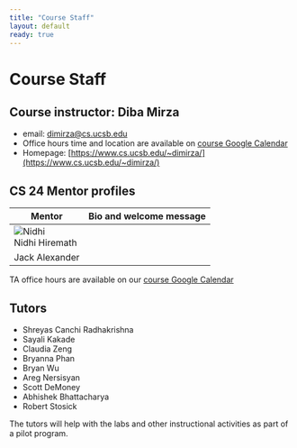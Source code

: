 ```yaml
---
title: "Course Staff"
layout: default
ready: true
---
```


# Course Staff<a name="staff"></a>

## Course instructor: Diba Mirza
* email: dimirza@cs.ucsb.edu
* Office hours time and location are available on [course Google Calendar](/info/schedule/)
* Homepage: [https://www.cs.ucsb.edu/~dimirza/](https://www.cs.ucsb.edu/~dimirza/)

## CS 24 Mentor profiles

|  Mentor | Bio and welcome message|
|---------|------------------------|
|![Nidhi](/info/mentorPhotos/CS24-W18-Nidhi-Hiremath.jpg) <br> Nidhi Hiremath||
|Jack Alexander ||



TA office hours are available on our [course Google Calendar](/info/schedule/)

##  Tutors
* Shreyas Canchi Radhakrishna
* Sayali Kakade
* Claudia	Zeng
* Bryanna	Phan
* Bryan	Wu
* Areg	Nersisyan
* Scott	DeMoney
* Abhishek	Bhattacharya
* Robert	Stosick


The tutors will help with the labs and other instructional activities as part of a pilot program.
